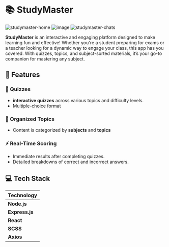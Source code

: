 # 📚 StudyMaster

![studymaster-home](https://github.com/user-attachments/assets/3331225e-7a1a-4c5e-b460-57dfc48e1a13)
![image](https://github.com/user-attachments/assets/15c3de13-89cf-4252-b08e-badd6ccf9770)
![studymaster-chats](https://github.com/user-attachments/assets/5a30d43b-5519-47bc-949d-29973feb5ac5)




**StudyMaster** is an interactive and engaging platform designed to make learning fun and effective! Whether you're a student preparing for exams or a teacher looking for a dynamic way to engage your class, this app has you covered. With quizzes, topics, and subject-sorted materials, it’s your go-to companion for mastering any subject.

## 🚀 Features

### 🎯 Quizzes
- **interactive quizzes** across various topics and difficulty levels.
- Multiple-choice format

### 📂 Organized Topics
- Content is categorized by **subjects** and **topics**


### ⚡ Real-Time Scoring
- Immediate results after completing quizzes.
- Detailed breakdowns of correct and incorrect answers.


## 💻 Tech Stack

| Technology      
|------------------
| **Node.js**       
| **Express.js**   
| **React**         
| **SCSS**          
| **Axios**        
